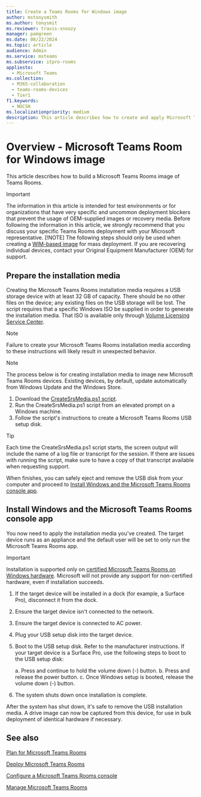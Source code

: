```yaml
---
title: Create a Teams Rooms for Windows image
author: mstonysmith
ms.author: tonysmit
ms.reviewer: travis-snoozy
manager: pamgreen
ms.date: 08/22/2024
ms.topic: article
audience: Admin
ms.service: msteams
ms.subservice: itpro-rooms
appliesto: 
  - Microsoft Teams
ms.collection: 
  - M365-collaboration
  - teams-rooms-devices
  - Tier1
f1.keywords: 
  - NOCSH
ms.localizationpriority: medium
description: This article describes how to create and apply Microsoft Teams Room for Windows installation media.
---
```


# Overview - Microsoft Teams Room for Windows image

This article describes how to build a Microsoft Teams Rooms image of Teams Rooms.

> [!IMPORTANT]
> The information in this article is intended for test environments or for organizations that have very specific and uncommon deployment blockers that prevent the usage of OEM-supplied images or recovery media. Before following the information in this article, we strongly recommend that you discuss your specific Teams Rooms deployment with your Microsoft representative.
> [!NOTE]
> The following steps should only be used when creating a [WIM-based image](/windows-hardware/manufacture/desktop/capture-and-apply-an-image) for mass deployment. If you are recovering individual devices, contact your Original Equipment Manufacturer (OEM) for support.

## Prepare the installation media
<a name="Prep_Media"> </a>

Creating the Microsoft Teams Rooms installation media requires a USB storage device with at least 32 GB of capacity. There should be no other files on the device; any existing files on the USB storage will be lost. The script requires that a specific Windows ISO be supplied in order to generate the installation media. That ISO is available only through [Volume Licensing Service Center](https://www.microsoft.com/Licensing/servicecenter/).

> [!NOTE]
> Failure to create your Microsoft Teams Rooms installation media according to these instructions will likely result in unexpected behavior.

> [!NOTE]
> The process below is for creating installation media to image new Microsoft Teams Rooms devices. Existing devices, by default, update automatically from Windows Update and the Windows Store.

1. Download the [CreateSrsMedia.ps1 script](https://go.microsoft.com/fwlink/?linkid=867842).
2. Run the CreateSrsMedia.ps1 script from an elevated prompt on a Windows machine.
3. Follow the script's instructions to create a Microsoft Teams Rooms USB setup disk.

> [!TIP]
> Each time the CreateSrsMedia.ps1 script starts, the screen output will include the name of a log file or transcript for the session. If there are issues with running the script, make sure to have a copy of that transcript available when requesting support.

When finishes, you can safely eject and remove the USB disk from your computer and proceed to [Install Windows and the Microsoft Teams Rooms console app](console.md#Reimage).

## Install Windows and the Microsoft Teams Rooms console app
<a name="Reimage"> </a>

You now need to apply the installation media you've created. The target device runs as an appliance and the default user will be set to only run the Microsoft Teams Rooms app.

> [!IMPORTANT]
> Installation is supported only on [certified Microsoft Teams Rooms on Windows hardware](certified-hardware.md?tabs=Windows). Microsoft will not provide any support for non-certified hardware, even if installation succeeds.

1. If the target device will be installed in a dock (for example, a Surface Pro), disconnect it from the dock.
2. Ensure the target device isn't connected to the network.
3. Ensure the target device is connected to AC power.
4. Plug your USB setup disk into the target device.
5. Boot to the USB setup disk. Refer to the manufacturer instructions. If your target device is a Surface Pro, use the following steps to boot to the USB setup disk:

    a. Press and continue to hold the volume down (-) button.
    b. Press and release the power button.
    c. Once Windows setup is booted, release the volume down (-) button.

6. The system shuts down once installation is complete.

After the system has shut down, it's safe to remove the USB installation media. A drive image can now be captured from this device, for use in bulk deployment of identical hardware if necessary.

## See also

[Plan for Microsoft Teams Rooms](rooms-plan.md)
  
[Deploy Microsoft Teams Rooms](rooms-deploy.md)
  
[Configure a Microsoft Teams Rooms console](console.md)
  
[Manage Microsoft Teams Rooms](rooms-manage.md)

